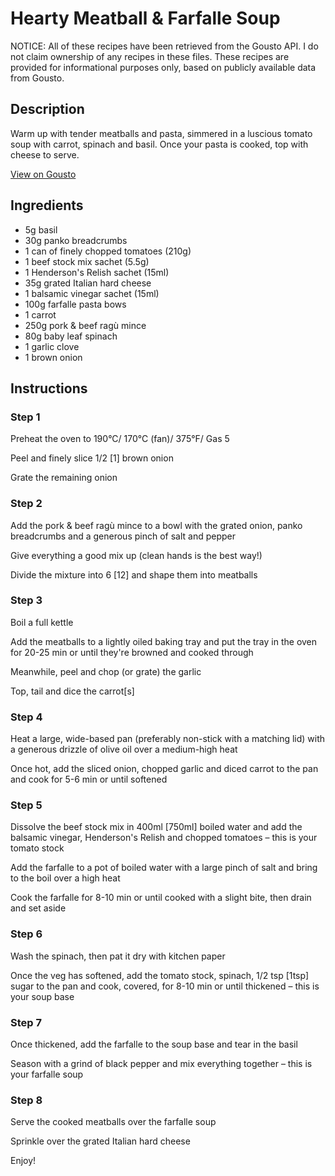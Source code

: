 # Hearty Meatball & Farfalle Soup

NOTICE: All of these recipes have been retrieved from the Gousto API. I do not claim ownership of any recipes in these files. These recipes are provided for informational purposes only, based on publicly available data from Gousto.

## Description

Warm up with tender meatballs and pasta, simmered in a luscious tomato soup with carrot, spinach and basil. Once your pasta is cooked, top with cheese to serve. 

[View on Gousto](https://www.gousto.co.uk/recipes/cookbook/hearty-meatball-farfalle-soup)

## Ingredients

- 5g basil
- 30g panko breadcrumbs
- 1 can of finely chopped tomatoes (210g)
- 1 beef stock mix sachet (5.5g)
- 1 Henderson's Relish sachet (15ml)
- 35g grated Italian hard cheese
- 1 balsamic vinegar sachet (15ml)
- 100g farfalle pasta bows
- 1 carrot
- 250g pork & beef ragù mince
- 80g baby leaf spinach
- 1 garlic clove
- 1 brown onion

## Instructions


### Step 1

Preheat the oven to 190°C/ 170°C (fan)/ 375°F/ Gas 5

Peel and finely slice 1/2 <span class="text-danger">[1]</span> brown onion

Grate the remaining onion


### Step 2

Add the pork & beef ragù mince to a bowl with the grated onion, panko breadcrumbs and a generous pinch of salt and pepper

Give everything a good mix up (clean hands is the best way!)

Divide the mixture into 6 <span class="text-danger">[12]</span> and shape them into meatballs


### Step 3

Boil a full kettle

Add the meatballs to a lightly oiled baking tray and put the tray in the oven for 20-25 min or until they're browned and cooked through

Meanwhile, peel and chop (or grate) the garlic

Top, tail and dice the carrot<span class="text-danger">[s]</span>


### Step 4

Heat a large, wide-based pan (preferably non-stick with a matching lid) with a generous drizzle of olive oil over a medium-high heat

Once hot, add the sliced onion, chopped garlic and diced carrot to the pan and cook for 5-6 min or until softened


### Step 5

Dissolve the beef stock mix in 400ml <span class="text-danger">[750ml] </span>boiled water and add the balsamic vinegar, Henderson's Relish and chopped tomatoes – this is your tomato stock

Add the farfalle to a pot of boiled water with a large pinch of salt and bring to the boil over a high heat

Cook the farfalle for 8-10 min or until cooked with a slight bite, then drain and set aside


### Step 6

Wash the spinach, then pat it dry with kitchen paper

Once the veg has softened, add the tomato stock, spinach, 1/2 tsp <span class="text-danger">[1tsp]</span> sugar to the pan and cook, covered, for 8-10 min or until thickened – this is your soup base


### Step 7

Once thickened, add the farfalle to the soup base and tear in the basil

Season with a grind of black pepper and mix everything together – this is your farfalle soup

### Step 8

Serve the cooked meatballs over the farfalle soup

Sprinkle over the grated Italian hard cheese

Enjoy!

